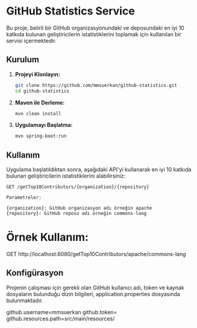 # GitHub Statistics Service

Bu proje, belirli bir GitHub organizasyonundaki ve deposundaki en iyi 10 katkıda bulunan geliştiricilerin istatistiklerini toplamak için kullanılan bir servisi içermektedir.

## Kurulum

1. **Projeyi Klonlayın:**
    ```bash
    git clone https://github.com/mmsuerkan/github-statistics.git
    cd github-statistics
    ```

2. **Maven ile Derleme:**
    ```bash
    mvn clean install
    ```

3. **Uygulamayı Başlatma:**
    ```bash
    mvn spring-boot:run
    ```

## Kullanım

Uygulama başlatıldıktan sonra, aşağıdaki API'yi kullanarak en iyi 10 katkıda bulunan geliştiricilerin istatistiklerini alabilirsiniz:

```http
GET /getTop10Contributors/{organization}/{repository}

Parametreler:

{organization}: GitHub organizasyon adı örneğin apache
{repository}: GitHub reposu adı örneğin commons-lang
```

# Örnek Kullanım:
GET http://localhost:8080/getTop10Contributors/apache/commons-lang

## Konfigürasyon
Projenin çalışması için gerekli olan GitHub kullanıcı adı, token ve kaynak dosyaların bulunduğu dizin bilgileri, application.properties dosyasında bulunmaktadır.

github.username=mmsuerkan
github.token=
github.resources.path=src/main/resources/



